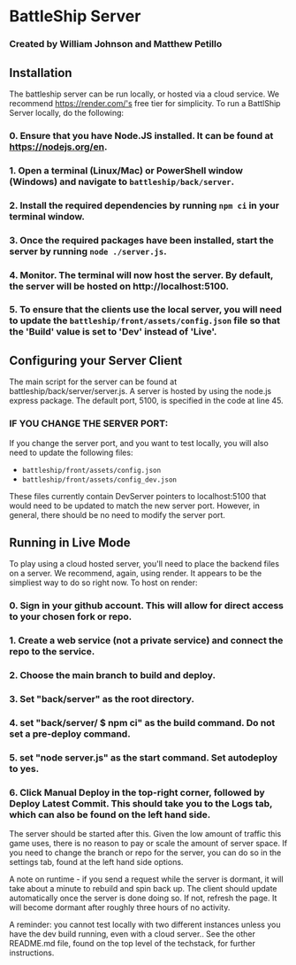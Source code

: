 # BattleShip Server
### Created by William Johnson and Matthew Petillo

## Installation
The battleship server can be run locally, or hosted via a cloud service. We recommend https://render.com/'s free tier for simplicity.
To run a BattlShip Server locally, do the following:

### 0. Ensure that you have Node.JS installed. It can be found at https://nodejs.org/en. 
### 1. Open a terminal (Linux/Mac) or PowerShell window (Windows) and navigate to `battleship/back/server`.
### 2. Install the required dependencies by running `npm ci` in your terminal window.
### 3. Once the required packages have been installed, start the server by running `node ./server.js`. 
### 4. Monitor. The terminal will now host the server. By default, the server will be hosted on http://localhost:5100.
### 5. To ensure that the clients use the local server, you will need to update the `battleship/front/assets/config.json` file so that the 'Build' value is set to 'Dev' instead of 'Live'.

## Configuring your Server Client
The main script for the server can be found at battleship/back/server/server.js. 
A server is hosted by using the node.js express package. The default port, 5100, is specified in the code at line 45.
### IF YOU CHANGE THE SERVER PORT:
If you change the server port, and you want to test locally, you will also need to update the following files:
- `battleship/front/assets/config.json`
- `battleship/front/assets/config_dev.json`

These files currently contain DevServer pointers to localhost:5100 that would need to be updated to match the new server port.
However, in general, there should be no need to modify the server port.

## Running in Live Mode
To play using a cloud hosted server, you'll need to place the backend files on a server. We recommend, again, using render. It appears to be the simpliest way to do so right now. To host on render:

### 0. Sign in your github account. This will allow for direct access to your chosen fork or repo.
### 1. Create a web service (not a private service) and connect the repo to the service.
### 2. Choose the main branch to build and deploy.
### 3. Set "back/server" as the root directory.
### 4. set "back/server/ $ npm ci" as the build command. Do not set a pre-deploy command.
### 5. set "node server.js" as the start command. Set autodeploy to yes.
### 6. Click Manual Deploy in the top-right corner, followed by Deploy Latest Commit. This should take you to the Logs tab, which can also be found on the left hand side.

The server should be started after this. Given the low amount of traffic this game uses, there is no reason to pay or scale the amount of server space. If you need to change the branch or repo for the server, you can do so in the settings tab, found at the left hand side options.

A note on runtime - if you send a request while the server is dormant, it will take about a minute to rebuild and spin back up. The client should update automatically once the server is done doing so. If not, refresh the page. It will become dormant after roughly three hours of no activity.

A reminder: you cannot test locally with two different instances unless you have the dev build running, even with a cloud server.. See the other README.md file, found on the top level of the techstack, for further instructions.